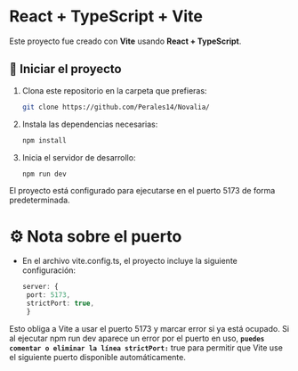 # React + TypeScript + Vite

Este proyecto fue creado con **Vite** usando **React + TypeScript**.

## 🚀 Iniciar el proyecto

1. Clona este repositorio en la carpeta que prefieras:  
   ```bash
   git clone https://github.com/Perales14/Novalia/
2. Instala las dependencias necesarias:
   ```bash
   npm install
3. Inicia el servidor de desarrollo:
   ```bash
   npm run dev
El proyecto está configurado para ejecutarse en el puerto 5173 de forma predeterminada.

# ⚙️ Nota sobre el puerto
* En el archivo vite.config.ts, el proyecto incluye la siguiente configuración:
   ```ts
   server: {
    port: 5173,
    strictPort: true,
    }
Esto obliga a Vite a usar el puerto 5173 y marcar error si ya está ocupado.
Si al ejecutar npm run dev aparece un error por el puerto en uso, **`puedes comentar o eliminar la línea strictPort:`** true para permitir que Vite use el siguiente puerto disponible automáticamente.

